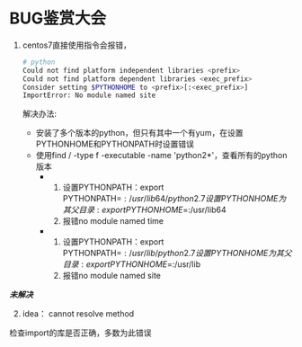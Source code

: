 # BUG鉴赏大会

1. centos7直接使用指令会报错，

   ```bash
   # python
   Could not find platform independent libraries <prefix>
   Could not find platform dependent libraries <exec_prefix>
   Consider setting $PYTHONHOME to <prefix>[:<exec_prefix>]
   ImportError: No module named site
   ```

   解决办法:

   * 安装了多个版本的python，但只有其中一个有yum，在设置PYTHONHOME和PYTHONPATH时设置错误
   * 使用find / -type f -executable -name 'python2*'，查看所有的python版本
     * 1. 设置PYTHONPATH：export PYTHONPATH=$:/usr/lib64/python2.7       设置PYTHONHOME为其父目录: export PYTHONHOME=$:/usr/lib64
       2. 报错no module named time
     * 1. 设置PYTHONPATH：export PYTHONPATH=$:/usr/lib/python2.7       设置PYTHONHOME为其父目录: export PYTHONHOME=$:/usr/lib
       2. 报错no module named site

***未解决***



2. idea： cannot resolve method

检查import的库是否正确，多数为此错误